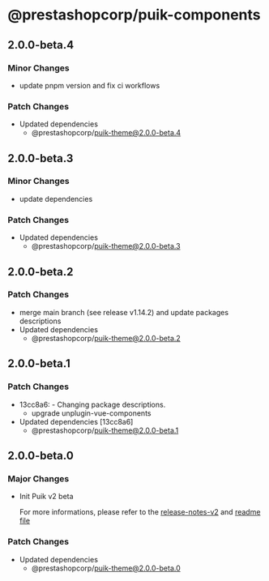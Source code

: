 # @prestashopcorp/puik-components

## 2.0.0-beta.4

### Minor Changes

- update pnpm version and fix ci workflows

### Patch Changes

- Updated dependencies
  - @prestashopcorp/puik-theme@2.0.0-beta.4

## 2.0.0-beta.3

### Minor Changes

- update dependencies

### Patch Changes

- Updated dependencies
  - @prestashopcorp/puik-theme@2.0.0-beta.3

## 2.0.0-beta.2

### Patch Changes

- merge main branch (see release v1.14.2) and update packages descriptions
- Updated dependencies
  - @prestashopcorp/puik-theme@2.0.0-beta.2

## 2.0.0-beta.1

### Patch Changes

- 13cc8a6: - Changing package descriptions.
  - upgrade unplugin-vue-components
- Updated dependencies [13cc8a6]
  - @prestashopcorp/puik-theme@2.0.0-beta.1

## 2.0.0-beta.0

### Major Changes

- Init Puik v2 beta

  For more informations, please refer to the [release-notes-v2](../RELEASE-NOTES-V2.md) and [readme file](../RELEASE-NOTES-V2.md)

### Patch Changes

- Updated dependencies
  - @prestashopcorp/puik-theme@2.0.0-beta.0
